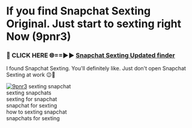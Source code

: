 # If you find Snapchat Sexting Original. Just start to sexting right Now (9pnr3)

<h3>🔴 CLICK HERE 🌐==►► <a href="https://tinyurl.com/2s32jyrn" rel="nofollow">Snapchat Sexting Updated finder</a></h3>

I found Snapchat Sexting. You'll definitely like. Just don't open Snapchat Sexting at work 😉💬

[![9pnr3](https://i.imgur.com/sZc9xG4.jpeg)](https://tinyurl.com/2s32jyrn)
sexting snapchat<br>
sexting snapchats<br>
sexting for snapchat<br>
snapchat for sexting<br>
how to sexting snapchat<br>
snapchats for sexting